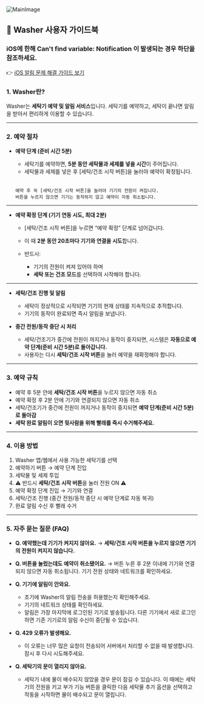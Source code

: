 ![MainImage](https://team-washer.github.io/main.png)

## 🧺 Washer 사용자 가이드북

### iOS에 한해 Can't find variable: Notification 이 발생되는 경우 하단을 참조하세요.

👉 [iOS 알림 문제 해결 가이드 보기](./ios-cantfindvariable.md)

### 1. Washer란?

Washer는 **세탁기 예약 및 알림 서비스**입니다.
세탁기를 예약하고, 세탁이 끝나면 알림을 받아서 편리하게 이용할 수 있습니다.

---

### 2. 예약 절차

-   **예약 단계 (준비 시간 5분)**

    -   세탁기를 예약하면, **5분 동안 세탁물과 세제를 넣을 시간**이 주어집니다.
    -   세탁물과 세제를 넣은 후 \[세탁/건조 시작 버튼]을 눌러야 예약이 확정됩니다. <br/> <br/>

    ```
    예약 후 꼭 [세탁/건조 시작 버튼]을 눌러야 기기의 전원이 켜집니다.
    버튼을 누르지 않으면 기기는 동작하지 않고 예약이 자동 취소됩니다.
    ```

---

-   **예약 확정 단계 (기기 연동 시도, 최대 2분)**

    -   \[세탁/건조 시작 버튼]을 누르면 “예약 확정” 단계로 넘어갑니다.
    -   이 때 **2분 동안 20초마다 기기와 연결을 시도**합니다.
    -   반드시:

        -   기기의 전원이 켜져 있어야 하며
        -   **세탁 또는 건조 모드**를 선택하여 시작해야 합니다.

---

-   **세탁/건조 진행 및 알림**

    -   세탁이 정상적으로 시작되면 기기의 현재 상태를 지속적으로 추적합니다.
    -   기기의 동작이 완료되면 즉시 알림을 보냅니다.

-   **중간 전원/동작 중단 시 처리**

    -   세탁/건조기가 중간에 전원이 꺼지거나 동작이 중지되면, 시스템은 **자동으로 예약 단계(준비 시간 5분)로 돌아갑니다.**
    -   사용자는 다시 **세탁/건조 시작 버튼**을 눌러 예약을 재확정해야 합니다.

---

### 3. 예약 규칙

-   예약 후 5분 안에 **세탁/건조 시작 버튼**을 누르지 않으면 자동 취소
-   예약 확정 후 2분 안에 기기와 연결되지 않으면 자동 취소
-   세탁/건조기가 중간에 전원이 꺼지거나 동작이 중지되면 **예약 단계(준비 시간 5분)로 돌아감**
-   **세탁 완료 알림이 오면 뒷사람을 위해 빨래를 즉시 수거해주세요.**

---

### 4. 이용 방법

1. Washer 앱/웹에서 사용 가능한 세탁기를 선택
2. 예약하기 버튼 → 예약 단계 진입
3. 세탁물 및 세제 투입
4. ⚠️ 반드시 **세탁/건조 시작 버튼**을 눌러 전원 ON ⚠️
5. 예약 확정 단계 진입 → 기기와 연결
6. 세탁/건조 진행 (중간 전원/동작 중단 시 예약 단계로 자동 복귀)
7. 완료 알림 수신 후 빨래 수거

---

### 5. 자주 묻는 질문 (FAQ)

-   **Q. 예약했는데 기기가 켜지지 않아요.**
    → **세탁/건조 시작 버튼을 누르지 않으면 기기의 전원이 켜지지 않습니다.**

-   **Q. 버튼을 눌렀는데도 예약이 취소됐어요.**
    → 버튼 누른 후 2분 이내에 기기와 연결되지 않으면 자동 취소됩니다. 기기 전원 상태와 네트워크를 확인하세요.

-   **Q. 기기에 알림이 안와요.**

    -   초기에 Washer의 알림 전송을 허용했는지 확인해주세요.
    -   기기의 네트워크 상태를 확인하세요.
    -   알림은 가장 마지막에 로그인된 기기로 발송됩니다. 다른 기기에서 새로 로그인하면 기존 기기로의 알림 수신이 중단될 수 있습니다.

-   **Q. 429 오류가 발생해요.**

    -   이 오류는 너무 많은 요청이 전송되어 서버에서 처리할 수 없을 때 발생합니다. 잠시 후 다시 시도해주세요.

-   **Q. 세탁기의 문이 열리지 않아요.**
    -   세탁기 내에 물이 배수되지 않았을 경우 문이 잠길 수 있습니다. 이 때에는 세탁기의 전원을 키고 부가 기능 버튼을 클릭한 다음 세탁물 추가 옵션을 선택하고 작동을 시작하면 물이 배수되고 문이 열립니다.
